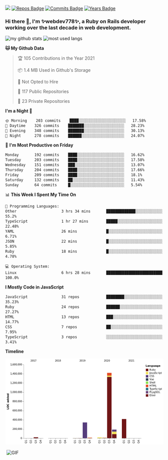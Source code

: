 ![](https://visitor-badge.glitch.me/badge?page_id=webdev778.webdev778)
[![Repos Badge](https://badges.pufler.dev/repos/webdev778)](https://badges.pufler.dev)
[![Commits Badge](https://badges.pufler.dev/commits/monthly/webdev778)](https://badges.pufler.dev)
[![Years Badge](https://badges.pufler.dev/years/webdev778)](https://badges.pufler.dev)
### Hi there 👋, I'm ✨webdev778✨, a Ruby on Rails developer working over the last decade in web development.


![my github stats](https://github-readme-stats.vercel.app/api?username=webdev778&show_icons=true&theme=tokyonight&line_height=27)
![most used langs](https://github-readme-stats.vercel.app/api/top-langs/?username=webdev778&hide=css,html&theme=tokyonight)

<!--START_SECTION:waka-->
**🐱 My Github Data** 

> 🏆 105 Contributions in the Year 2021
 > 
> 📦 1.4 MB Used in Github's Storage 
 > 
> 🚫 Not Opted to Hire
 > 
> 📜 117 Public Repositories 
 > 
> 🔑 23 Private Repositories  
 > 
**I'm a Night 🦉** 

```text
🌞 Morning    203 commits    ████░░░░░░░░░░░░░░░░░░░░░   17.58% 
🌆 Daytime    326 commits    ███████░░░░░░░░░░░░░░░░░░   28.23% 
🌃 Evening    348 commits    ███████░░░░░░░░░░░░░░░░░░   30.13% 
🌙 Night      278 commits    ██████░░░░░░░░░░░░░░░░░░░   24.07%

```
📅 **I'm Most Productive on Friday** 

```text
Monday       192 commits    ████░░░░░░░░░░░░░░░░░░░░░   16.62% 
Tuesday      203 commits    ████░░░░░░░░░░░░░░░░░░░░░   17.58% 
Wednesday    151 commits    ███░░░░░░░░░░░░░░░░░░░░░░   13.07% 
Thursday     204 commits    ████░░░░░░░░░░░░░░░░░░░░░   17.66% 
Friday       209 commits    ████░░░░░░░░░░░░░░░░░░░░░   18.1% 
Saturday     132 commits    ██░░░░░░░░░░░░░░░░░░░░░░░   11.43% 
Sunday       64 commits     █░░░░░░░░░░░░░░░░░░░░░░░░   5.54%

```


📊 **This Week I Spent My Time On** 

```text
💬 Programming Languages: 
Other                    3 hrs 34 mins       █████████████░░░░░░░░░░░░   55.2% 
TypeScript               1 hr 27 mins        █████░░░░░░░░░░░░░░░░░░░░   22.48% 
YAML                     26 mins             █░░░░░░░░░░░░░░░░░░░░░░░░   6.71% 
JSON                     22 mins             █░░░░░░░░░░░░░░░░░░░░░░░░   5.85% 
Ruby                     18 mins             █░░░░░░░░░░░░░░░░░░░░░░░░   4.78%

💻 Operating System: 
Linux                    6 hrs 28 mins       █████████████████████████   100.0%

```

**I Mostly Code in JavaScript** 

```text
JavaScript               31 repos            ████████░░░░░░░░░░░░░░░░░   35.23% 
Ruby                     24 repos            ██████░░░░░░░░░░░░░░░░░░░   27.27% 
HTML                     13 repos            ███░░░░░░░░░░░░░░░░░░░░░░   14.77% 
CSS                      7 repos             ██░░░░░░░░░░░░░░░░░░░░░░░   7.95% 
TypeScript               3 repos             ░░░░░░░░░░░░░░░░░░░░░░░░░   3.41%

```


**Timeline**

![Chart not found](https://raw.githubusercontent.com/webdev778/webdev778/master/charts/bar_graph.png) 


<!--END_SECTION:waka-->

<img align="right" alt="GIF" src="https://github.com/webdev778/webdev778/blob/main/code.gif?raw=true" width="500" height="320" />

<!--
**webdev778/webdev778** is a ✨ _special_ ✨ repository because its `README.md` (this file) appears on your GitHub profile.

Here are some ideas to get you started:

- 🔭 I’m currently working on ...
- 🌱 I’m currently learning ...
- 👯 I’m looking to collaborate on ...
- 🤔 I’m looking for help with ...
- 💬 Ask me about ...
- 📫 How to reach me: ...
- 😄 Pronouns: ...
- ⚡ Fun fact: ...
-->
